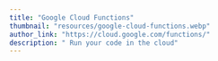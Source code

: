 ```yaml
---
title: "Google Cloud Functions"
thumbnail: "resources/google-cloud-functions.webp"
author_link: "https://cloud.google.com/functions/"
description: " Run your code in the cloud"
---
```

